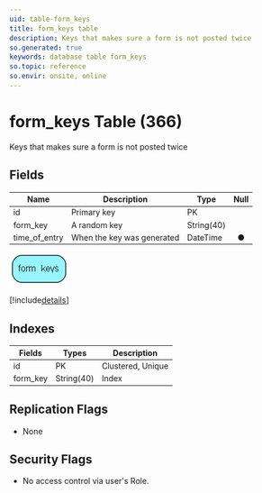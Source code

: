 ```yaml
---
uid: table-form_keys
title: form_keys table
description: Keys that makes sure a form is not posted twice
so.generated: true
keywords: database table form_keys
so.topic: reference
so.envir: onsite, online
---
```


# form\_keys Table (366)

Keys that makes sure a form is not posted twice

## Fields

| Name | Description | Type | Null |
|------|-------------|------|:----:|
|id|Primary key|PK| |
|form\_key|A random key|String(40)| |
|time\_of\_entry|When the key was generated|DateTime|&#x25CF;|


![form_keys table relationship diagram](./media/form_keys.png)

[!include[details](./includes/form-keys.md)]

## Indexes

| Fields | Types | Description |
|--------|-------|-------------|
|id |PK |Clustered, Unique |
|form\_key |String(40) |Index |

## Replication Flags

* None

## Security Flags

* No access control via user's Role.

